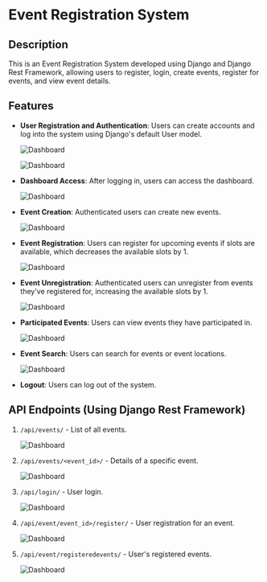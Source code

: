 # Event Registration System

## Description
This is an Event Registration System developed using Django and Django Rest Framework, allowing users to register, login, create events, register for events, and view event details.

## Features
- **User Registration and Authentication**: Users can create accounts and log into the system using Django's default User model.
  
  ![Dashboard](https://github.com/fazlerabbi2248/Event-Registration-System/blob/master/user_registration.png)
  
  ![Dashboard](https://github.com/fazlerabbi2248/Event-Registration-System/blob/master/login.png)
  
- **Dashboard Access**: After logging in, users can access the dashboard.
  
  ![Dashboard](https://github.com/fazlerabbi2248/Event-Registration-System/blob/master/dashboard.png)
  
- **Event Creation**: Authenticated users can create new events.
  
  ![Dashboard](https://github.com/fazlerabbi2248/Event-Registration-System/blob/master/createevent.png)
  
- **Event Registration**: Users can register for upcoming events if slots are available, which decreases the available slots by 1.

  ![Dashboard](https://github.com/fazlerabbi2248/Event-Registration-System/blob/master/registerevent.png)
  
- **Event Unregistration**: Authenticated users can unregister from events they've registered for, increasing the available slots by 1.
  
  ![Dashboard](https://github.com/fazlerabbi2248/Event-Registration-System/blob/master/unregister.png)
  
- **Participated Events**: Users can view events they have participated in.
  
  ![Dashboard](https://github.com/fazlerabbi2248/Event-Registration-System/blob/master/participated.png)
  
- **Event Search**: Users can search for events or event locations.
  
  ![Dashboard](https://github.com/fazlerabbi2248/Event-Registration-System/blob/master/search_event.png)
  
- **Logout**: Users can log out of the system.


## API Endpoints (Using Django Rest Framework)

1. `/api/events/` - List of all events.
   
   ![Dashboard](https://github.com/fazlerabbi2248/Event-Registration-System/blob/master/all_events.png)
  
3. `/api/events/<event_id>/` - Details of a specific event.
   
   ![Dashboard](https://github.com/fazlerabbi2248/Event-Registration-System/blob/master/details_event.png)
   
5. `/api/login/` - User login.
   
   ![Dashboard](https://github.com/fazlerabbi2248/Event-Registration-System/blob/master/logapi.png)
   
7. `/api/event/event_id>/register/` - User registration for an event.
   
   ![Dashboard](https://github.com/fazlerabbi2248/Event-Registration-System/blob/master/reg_Api.png)
   
9. `/api/event/registeredevents/` - User's registered events.
    
    ![Dashboard](https://github.com/fazlerabbi2248/Event-Registration-System/blob/master/all_reg_api.png)


